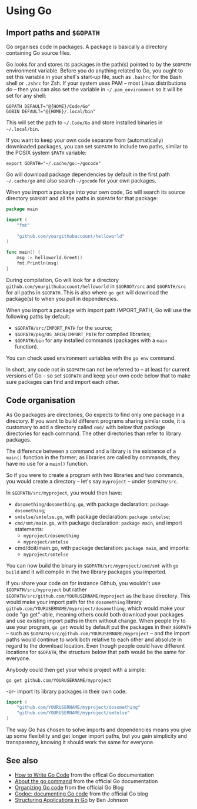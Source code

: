 # Using Go

## Import paths and `$GOPATH`

Go organises code in packages. A package is basically a directory containing Go source files.

Go looks for and stores its packages in the path(s) pointed to by the `$GOPATH` environment variable. Before you do anything related to Go, you ought to set this variable in your shell's start-up file, such as `.bashrc` for the Bash shell or `.zshrc` for Zsh. If your system uses PAM – most Linux distributions do – then you can also set the variable in `~/.pam_environment` so it will be set for any shell:

```
GOPATH DEFAULT="@{HOME}/Code/Go"
GOBIN DEFAULT="@{HOME}/.local/bin"
```

This will set the path to `~/.Code/Go` and store installed binaries in `~/.local/bin`.

If you want to keep your own code separate from (automatically) downloaded packages, you can set `$GOPATH` to include two paths, similar to the POSIX system `$PATH` variable:

```
export GOPATH="~/.cache/go:~/gocode"
```

Go will download package dependencies by default in the first path `~/.cache/go` and also search `~/gocode` for your own packages.

When you import a package into your own code, Go will search its source directory `$GOROOT` and all the paths in `$GOPATH` for that package:

```go
package main

import (
	"fmt"
	
	"github.com/yourgithubaccount/helloworld"
)

func main() {
	msg := helloworld.Greet()
	fmt.Println(msg)
}

```

During compilation, Go will look for a directory `github.com/yourgithubaccount/helloworld` in `$GOROOT/src` and `$GOPATH/src` for all paths in `$GOPATH`. This is also where `go get` will download the package(s) to when you pull in dependencies.

When you import a package with import path IMPORT_PATH, Go will use the following paths by default:

- `$GOPATH/src/IMPORT_PATH` for the source;
- `$GOPATH/pkg/OS_ARCH/IMPORT_PATH` for compiled libraries;
- `$GOPATH/bin` for any installed commands (packages with a `main` function).

You can check used environment variables with the `go env` command.

In short, any code not in `$GOPATH` can not be referred to – at least for current versions of Go – so set `$GOPATH` and keep your own code below that to make sure packages can find and import each other.


## Code organisation

As Go packages are directories, Go expects to find only one package in a directory. If you want to build different programs sharing similar code, it is customary to add a directory called `cmd/` with below that package directories for each command. The other directories than refer to library packages.

The difference between a command and a library is the existence of a `main()` function in the former; as libraries are called by commands, they have no use for a `main()` function.

So if you were to create a program with two libraries and two commands, you would create a directory – let's say `myproject` – under `$GOPATH/src`.

In `$GOPATH/src/myproject`, you would then have:

- `dosomething/dosomething.go`, with package declaration: `package dosomething`;
- `smtelse/smtelse.go`, with package declaration: `package smtelse`;
- `cmd/smt/main.go`, with package declaration: `package main`, and import statements:
  - `myproject/dosomething`
  - `myproject/smtelse`
- cmd/doit/main.go, with package declaration: `package main`, and imports:
  - `myproject/smtelse`

You can now build the binary in `$GOPATH/src/myproject/cmd/smt` with `go build` and it will compile in the two library packages you imported.

If you share your code on for instance Github, you wouldn't use `$GOPATH/src/myproject` but rather `$GOPATH/src/github.com/YOURUSERNAME/myproject` as the base directory. This would make your import path for the `dosomething` library `github.com/YOURUSERNAME/myproject/dosomething`, which would make your code "go get"-able, meaning others could both download your packages and use existing import paths in them without change. When people try to use your program, `go get` would by default put the packages in their `$GOPATH` –  such as `$GOPATH/src/github.com/YOURUSERNAME/myproject` – and the import paths would continue to work both relative to each other and absolute in regard to the download location. Even though people could have different locations for `$GOPATH`, the structure below that path would be the same for everyone.

Anybody could then get your whole project with a simple:

```shell
go get github.com/YOURUSERNAME/myproject
```

-or- import its library packages in their own code:

```go
import (
	"github.com/YOURUSERNAME/myproject/dosomething"
	"github.com/YOURUSERNAME/myproject/smtelse"
)
```

The way Go has chosen to solve imports and dependencies means you give up some flexibility and get longer import paths, but you gain simplicity and transparency, knowing it should work the same for everyone.


## See also

- [How to Write Go Code](https://golang.org/doc/code.html) from the offical Go documentation
- [About the go command](https://golang.org/doc/code.html) from the official Go documentation
- [Organizing Go code](https://blog.golang.org/organizing-go-code) from the official Go Blog
- [Godoc: documenting Go code](https://blog.golang.org/godoc-documenting-go-code) from the official Go blog
- [Structuring Applications in Go](https://medium.com/@benbjohnson/structuring-applications-in-go-3b04be4ff091) by Ben Johnson
